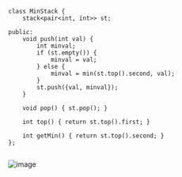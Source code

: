 ```
class MinStack {
    stack<pair<int, int>> st;

public:
    void push(int val) {
        int minval;
        if (st.empty()) {
            minval = val;
        } else {
            minval = min(st.top().second, val);
        }
        st.push({val, minval});
    }

    void pop() { st.pop(); }

    int top() { return st.top().first; }

    int getMin() { return st.top().second; }
};


```


![image](https://github.com/user-attachments/assets/1bbf9781-5f27-47d2-97f8-dd83ad663afb)
